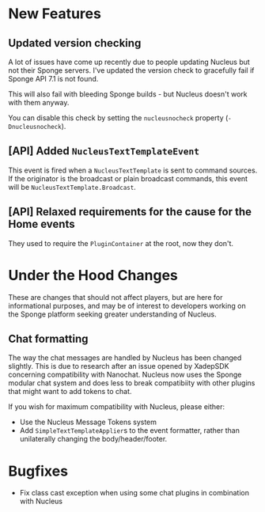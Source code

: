 # New Features

## Updated version checking

A lot of issues have come up recently due to people updating Nucleus but not their Sponge servers. I've updated
the version check to gracefully fail if Sponge API 7.1 is not found.

This will also fail with bleeding Sponge builds - but Nucleus doesn't work with them anyway.

You can disable this check by setting the `nucleusnocheck` property (`-Dnucleusnocheck`).

## \[API] Added `NucleusTextTemplateEvent`

This event is fired when a `NucleusTextTemplate` is sent to command sources. If the originator is the 
broadcast or plain broadcast commands, this event will be `NucleusTextTemplate.Broadcast`. 

## \[API] Relaxed requirements for the cause for the Home events

They used to require the `PluginContainer` at the root, now they don't.

# Under the Hood Changes

These are changes that should not affect players, but are here for informational purposes,
and may be of interest to developers working on the Sponge platform seeking greater understanding
of Nucleus.

## Chat formatting

The way the chat messages are handled by Nucleus has been changed slightly. This is due to research
after an issue opened by XadepSDK concerning compatibility with Nanochat. Nucleus now uses the 
Sponge modular chat system and does less to break compatibiity with other plugins that might want
to add tokens to chat.

If you wish for maximum compatibility with Nucleus, please either:

* Use the Nucleus Message Tokens system
* Add `SimpleTextTemplateApplier`s to the event formatter, rather than unilaterally changing the body/header/footer.

# Bugfixes

* Fix class cast exception when using some chat plugins in combination with Nucleus